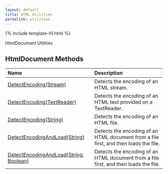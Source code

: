 ```yaml
---
layout: default
title: HTML Utilities
permalink: utilities
---
```


{% include template-h1.html %}

HtmlDocument Utilities

## HtmlDocument Methods

| Name | Description |
| :--- | :---------- |
| [DetectEncoding(Stream)](detect-encoding) | Detects the encoding of an HTML stream. |
| [DetectEncoding(TextReader)](detect-encoding#public-encoding-detectencodingtextreader-reader) | Detects the encoding of an HTML text provided on a TextReader. |
| [DetectEncoding(String)](detect-encoding#public-encoding-detectencodingstring-path) | Detects the encoding of an HTML file. |
| [DetectEncodingAndLoad(String)](detect-encoding-and-load) | Detects the encoding of an HTML document from a file first, and then loads the file. |
| [DetectEncodingAndLoad(String, Boolean)](detect-encoding-and-load#public-void-detectencodingandloadstring-path-bool-detectencoding) | Detects the encoding of an HTML document from a file first, and then loads the file. |
